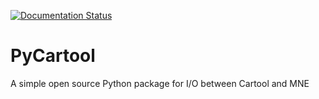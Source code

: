 [![Documentation Status](https://readthedocs.org/projects/pycartool/badge/?version=latest)](https://pycartool.readthedocs.io/en/latest/?badge=latest)

# PyCartool
A simple open source Python package for I/O between Cartool and MNE
